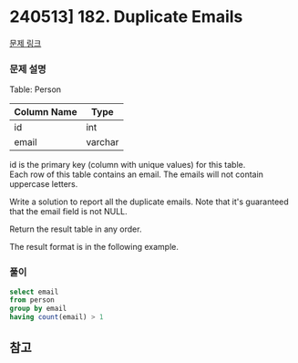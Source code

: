 # 240513] 182. Duplicate Emails

[문제 링크](https://leetcode.com/problems/duplicate-emails/description/)

### 문제 설명
Table: Person  

| Column Name | Type    |
|-------------|---------|
| id          | int     |
| email       | varchar |

id is the primary key (column with unique values) for this table.  
Each row of this table contains an email. The emails will not contain uppercase letters.  

Write a solution to report all the duplicate emails. Note that it's guaranteed that the email field is not NULL.  

Return the result table in any order.  

The result format is in the following example.  

### 풀이
```sql
select email
from person
group by email
having count(email) > 1
```

## 참고
